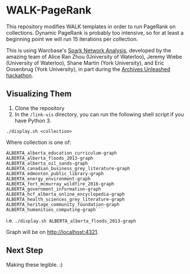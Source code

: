 # WALK-PageRank

This repository modifies WALK templates in order to run PageRank on collections. Dynamic PageRank is probably too intensive, so for at least a beginning point we will run 15 iterations per collection.

This is using Warcbase's [Spark Network Analysis](http://lintool.github.io/warcbase-docs/Spark-Network-Analysis/), developed by the amazing team of Alice Ran Zhou (University of Waterloo), Jeremy Wiebe (University of Waterloo), Shane Martin (York University), and Eric Oosenbrug (York University), in part during the [Archives Unleashed hackathon](http://archivesunleashed.ca/). 

## Visualizing Them

1. Clone the repository
2. In the `/link-vis` directory, you can run the following shell script if you have Python 3.

`./display.sh <collection>`

Where collection is one of:

```
ALBERTA_alberta_education_curriculum-graph
ALBERTA_alberta_floods_2013-graph
ALBERTA_alberta_oil_sands-graph
ALBERTA_canadian_business_grey_literature-graph
ALBERTA_edmonton_public_library-graph
ALBERTA_energy_environment-graph
ALBERTA_fort_mcmurray_wildfire_2016-graph
ALBERTA_government_information-graph
ALBERTA_hcf_alberta_online_encyclopedia-graph
ALBERTA_health_sciences_grey_literature-graph
ALBERTA_heritage_community_foundation-graph
ALBERTA_humanities_computing-graph```
```

i.e. `./display.sh ALBERTA_alberta_floods_2013-graph`

Graph will be on <http://localhost:4321>.

## Next Step

Making these legible. :)